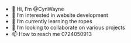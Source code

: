 - 👋 Hi, I’m @CynWayne
- 👀 I’m interested in website development
- 🌱 I’m currently learning the ropes
- 💞️ I’m looking to collaborate on various projects
- 📫 How to reach me 0724050913

<!---
CynWayne/CynWayne is a ✨ special ✨ repository because its `README.md` (this file) appears on your GitHub profile.
You can click the Preview link to take a look at your changes.
--->
